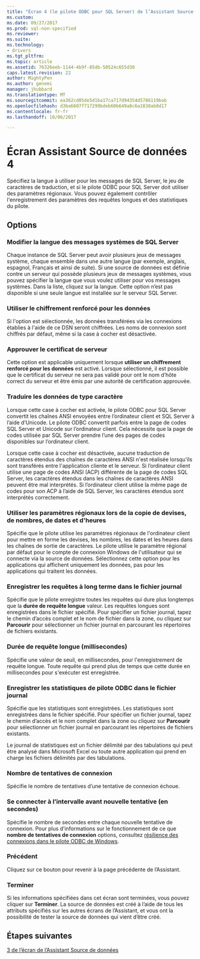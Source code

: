 ```yaml
---
title: "Écran 4 (le pilote ODBC pour SQL Server) de l’Assistant Source de données | Documents Microsoft"
ms.custom: 
ms.date: 09/27/2017
ms.prod: sql-non-specified
ms.reviewer: 
ms.suite: 
ms.technology:
- drivers
ms.tgt_pltfrm: 
ms.topic: article
ms.assetid: 76326eeb-1144-4b9f-85db-50524c655d30
caps.latest.revision: 22
author: MightyPen
ms.author: genemi
manager: jhubbard
ms.translationtype: MT
ms.sourcegitcommit: ea362cd05de5d1ba17ca717d94354d5786119bab
ms.openlocfilehash: d3ba6607f717299bdeb60b649a8c6a1838ab0d17
ms.contentlocale: fr-fr
ms.lasthandoff: 10/06/2017

---
```

# <a name="data-source-wizard-screen-4"></a>Écran Assistant Source de données 4

Spécifiez la langue à utiliser pour les messages de SQL Server, le jeu de caractères de traduction, et si le pilote ODBC pour SQL Server doit utiliser des paramètres régionaux. Vous pouvez également contrôler l'enregistrement des paramètres des requêtes longues et des statistiques du pilote.

## <a name="options"></a>Options

### <a name="change-the-language-of-sql-server-system-messages-to"></a>Modifier la langue des messages systèmes de SQL Server

Chaque instance de SQL Server peut avoir plusieurs jeux de messages système, chaque ensemble dans une autre langue (par exemple, anglais, espagnol, Français et ainsi de suite). Si une source de données est définie contre un serveur qui possède plusieurs jeux de messages systèmes, vous pouvez spécifier la langue que vous voulez utiliser pour vos messages systèmes. Dans la liste, cliquez sur la langue. Cette option n’est pas disponible si une seule langue est installée sur le serveur SQL Server.

### <a name="use-strong-encryption-for-data"></a>Utiliser le chiffrement renforcé pour les données

Si l'option est sélectionnée, les données transférées via les connexions établies à l'aide de ce DSN seront chiffrées. Les noms de connexion sont chiffrés par défaut, même si la case à cocher est désactivée.

### <a name="trust-server-certificate"></a>Approuver le certificat de serveur

Cette option est applicable uniquement lorsque **utiliser un chiffrement renforcé pour les données** est activé. Lorsque sélectionné, il est possible que le certificat du serveur ne sera pas validé pour ont le nom d’hôte correct du serveur et être émis par une autorité de certification approuvée. 

### <a name="perform-translation-for-character-data"></a>Traduire les données de type caractère

Lorsque cette case à cocher est activée, le pilote ODBC pour SQL Server convertit les chaînes ANSI envoyées entre l’ordinateur client et SQL Server à l’aide d’Unicode. Le pilote ODBC convertit parfois entre la page de codes SQL Server et Unicode sur l’ordinateur client. Cela nécessite que la page de codes utilisée par SQL Server prendre l’une des pages de codes disponibles sur l’ordinateur client.

Lorsque cette case à cocher est désactivée, aucune traduction de caractères étendus des chaînes de caractères ANSI n'est réalisée lorsqu'ils sont transférés entre l'application cliente et le serveur. Si l’ordinateur client utilise une page de codes ANSI (ACP) différente de la page de codes SQL Server, les caractères étendus dans les chaînes de caractères ANSI peuvent être mal interprétés. Si l’ordinateur client utilise la même page de codes pour son ACP à l’aide de SQL Server, les caractères étendus sont interprétés correctement.

### <a name="use-regional-settings-when-outputting-currency-numbers-dates-and-times"></a>Utiliser les paramètres régionaux lors de la copie de devises, de nombres, de dates et d'heures

Spécifie que le pilote utilise les paramètres régionaux de l'ordinateur client pour mettre en forme les devises, les nombres, les dates et les heures dans les chaînes de sortie de caractères. Le pilote utilise le paramètre régional par défaut pour le compte de connexion Windows de l'utilisateur qui se connecte via la source de données. Sélectionnez cette option pour les applications qui affichent uniquement les données, pas pour les applications qui traitent les données.

### <a name="save-long-running-queries-to-the-log-file"></a>Enregistrer les requêtes à long terme dans le fichier journal

Spécifie que le pilote enregistre toutes les requêtes qui dure plus longtemps que la **durée de requête longue** valeur. Les requêtes longues sont enregistrées dans le fichier spécifié. Pour spécifier un fichier journal, tapez le chemin d’accès complet et le nom de fichier dans la zone, ou cliquez sur **Parcourir** pour sélectionner un fichier journal en parcourant les répertoires de fichiers existants.

### <a name="long-query-time-milliseconds"></a>Durée de requête longue (millisecondes)

Spécifie une valeur de seuil, en millisecondes, pour l'enregistrement de requête longue. Toute requête qui prend plus de temps que cette durée en millisecondes pour s'exécuter est enregistrée.

### <a name="log-odbc-driver-statistics-to-the-log-file"></a>Enregistrer les statistiques de pilote ODBC dans le fichier journal

Spécifie que les statistiques sont enregistrées. Les statistiques sont enregistrées dans le fichier spécifié. Pour spécifier un fichier journal, tapez le chemin d’accès et le nom complet dans la zone ou cliquez sur **Parcourir** pour sélectionner un fichier journal en parcourant les répertoires de fichiers existants.

Le journal de statistiques est un fichier délimité par des tabulations qui peut être analysé dans Microsoft Excel ou toute autre application qui prend en charge les fichiers délimités par des tabulations.

### <a name="connect-retry-count"></a>Nombre de tentatives de connexion

Spécifie le nombre de tentatives d’une tentative de connexion échoue.

### <a name="connect-retry-interval-seconds"></a>Se connecter à l’intervalle avant nouvelle tentative (en secondes)

Spécifie le nombre de secondes entre chaque nouvelle tentative de connexion. Pour plus d’informations sur le fonctionnement de ce que **nombre de tentatives de connexion** options, consultez [résilience des connexions dans le pilote ODBC de Windows](../../../connect/odbc/windows/connection-resiliency-in-the-windows-odbc-driver.md).

### <a name="back"></a>Précédent

Cliquez sur ce bouton pour revenir à la page précédente de l’Assistant.

### <a name="finish"></a>Terminer

Si les informations spécifiées dans cet écran sont terminées, vous pouvez cliquer sur **Terminer**. La source de données est créé à l’aide de tous les attributs spécifiés sur les autres écrans de l’Assistant, et vous ont la possibilité de tester la source de données qui vient d’être créé.

## <a name="next-steps"></a>Étapes suivantes

[3 de l’écran de l’Assistant Source de données](../../../connect/odbc/windows/dsn-wizard-3.md)

